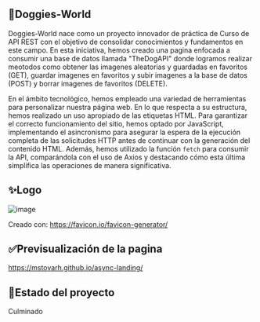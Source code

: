 ## 🧡Doggies-World

Doggies-World nace como un proyecto innovador de práctica de Curso de API REST con el objetivo de consolidar conocimientos y fundamentos en este campo. En esta iniciativa, hemos creado una pagina enfocada a consumir una base de datos llamada "TheDogAPI" donde logramos realizar meotodos como obtener las imagenes aleatorias y guardadas en favoritos (GET), guardar imagenes en favoritos y subir imagenes a la base de datos (POST) y borrar imagenes de favoritos (DELETE). 

En el ámbito tecnológico, hemos empleado una variedad de herramientas para personalizar nuestra página web. En lo que respecta a su estructura, hemos realizado un uso apropiado de las etiquetas HTML. Para garantizar el correcto funcionamiento del sitio, hemos optado por JavaScript, implementando el asincronismo para asegurar la espera de la ejecución completa de las solicitudes HTTP antes de continuar con la generación del contenido HTML. Además, hemos utilizado la función `fetch` para consumir la API, comparándola con el uso de Axios y destacando cómo esta última simplifica las operaciones de manera significativa.

## ✨Logo

![image](https://github.com/mstovarh/doggies-world-apirest-js/assets/107591274/b4122deb-eff0-4125-b166-e86fe160446f)

Creado con: <a>https://favicon.io/favicon-generator/</a>

## ✅Previsualización de la pagina

<a>https://mstovarh.github.io/async-landing/</a>



## 📌Estado del proyecto

Culminado
